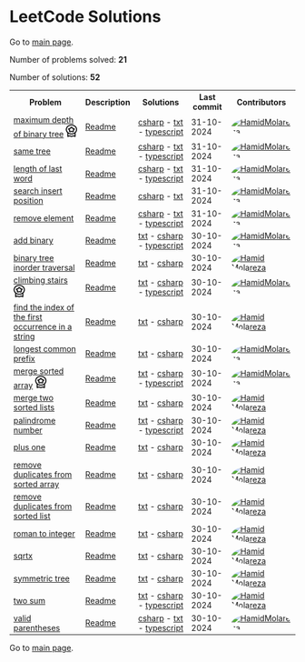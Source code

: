 # LeetCode Solutions

Go to [main page](../README.md).

Number of problems solved: **21**

Number of solutions: **52**

<table>
  <tr>
    <th>Problem</th>
    <th>Description</th>
    <th>Solutions</th>
    <th>Last commit</th>
    <th>Contributors</th>
  </tr>
  <tr>
    <td><a href="https://leetcode.com/problems/maximum-depth-of-binary-tree">maximum depth of binary tree</a> <img src="https://github.com/HamidMolareza/LeetCode/blob/master/docs/Featured.png?raw=true" alt="*" width="20px" height="22px"></td>
    <td><a href="https://github.com/HamidMolareza/LeetCode/tree/master/Solutions/maximum-depth-of-binary-tree/README.md">Readme</a></td>
    <td><a href="https://github.com/HamidMolareza/LeetCode/tree/master/Solutions/maximum-depth-of-binary-tree/csharp">csharp</a> - <a href="https://github.com/HamidMolareza/LeetCode/tree/master/Solutions/maximum-depth-of-binary-tree/txt/README.md">txt</a> - <a href="https://github.com/HamidMolareza/LeetCode/tree/master/Solutions/maximum-depth-of-binary-tree/typescript">typescript</a></td>
    <td>31-10-2024</td>
    <td><div style="display: flex; flex-direction: row; gap: 2px;"><a href="https://github.com/HamidMolareza/" title="3 commits"><img src="https://avatars.githubusercontent.com/u/35568753?v=4" alt="HamidMolareza" style="border-radius:100%" width="32px" height="32px"></a></div></td>
  </tr>
  <tr>
    <td><a href="https://leetcode.com/problems/same-tree">same tree</a></td>
    <td><a href="https://github.com/HamidMolareza/LeetCode/tree/master/Solutions/same-tree/README.md">Readme</a></td>
    <td><a href="https://github.com/HamidMolareza/LeetCode/tree/master/Solutions/same-tree/csharp">csharp</a> - <a href="https://github.com/HamidMolareza/LeetCode/tree/master/Solutions/same-tree/txt/README.md">txt</a> - <a href="https://github.com/HamidMolareza/LeetCode/tree/master/Solutions/same-tree/typescript">typescript</a></td>
    <td>31-10-2024</td>
    <td><div style="display: flex; flex-direction: row; gap: 2px;"><a href="https://github.com/HamidMolareza/" title="3 commits"><img src="https://avatars.githubusercontent.com/u/35568753?v=4" alt="HamidMolareza" style="border-radius:100%" width="32px" height="32px"></a></div></td>
  </tr>
  <tr>
    <td><a href="https://leetcode.com/problems/length-of-last-word">length of last word</a></td>
    <td><a href="https://github.com/HamidMolareza/LeetCode/tree/master/Solutions/length-of-last-word/README.md">Readme</a></td>
    <td><a href="https://github.com/HamidMolareza/LeetCode/tree/master/Solutions/length-of-last-word/csharp">csharp</a> - <a href="https://github.com/HamidMolareza/LeetCode/tree/master/Solutions/length-of-last-word/txt/README.md">txt</a> - <a href="https://github.com/HamidMolareza/LeetCode/tree/master/Solutions/length-of-last-word/typescript">typescript</a></td>
    <td>31-10-2024</td>
    <td><div style="display: flex; flex-direction: row; gap: 2px;"><a href="https://github.com/HamidMolareza/" title="5 commits"><img src="https://avatars.githubusercontent.com/u/35568753?v=4" alt="HamidMolareza" style="border-radius:100%" width="32px" height="32px"></a></div></td>
  </tr>
  <tr>
    <td><a href="https://leetcode.com/problems/search-insert-position">search insert position</a></td>
    <td><a href="https://github.com/HamidMolareza/LeetCode/tree/master/Solutions/search-insert-position/README.md">Readme</a></td>
    <td><a href="https://github.com/HamidMolareza/LeetCode/tree/master/Solutions/search-insert-position/csharp">csharp</a> - <a href="https://github.com/HamidMolareza/LeetCode/tree/master/Solutions/search-insert-position/txt/README.md">txt</a></td>
    <td>31-10-2024</td>
    <td><div style="display: flex; flex-direction: row; gap: 2px;"><a href="https://github.com/HamidMolareza/" title="3 commits"><img src="https://avatars.githubusercontent.com/u/35568753?v=4" alt="HamidMolareza" style="border-radius:100%" width="32px" height="32px"></a></div></td>
  </tr>
  <tr>
    <td><a href="https://leetcode.com/problems/remove-element">remove element</a></td>
    <td><a href="https://github.com/HamidMolareza/LeetCode/tree/master/Solutions/remove-element/README.md">Readme</a></td>
    <td><a href="https://github.com/HamidMolareza/LeetCode/tree/master/Solutions/remove-element/csharp">csharp</a> - <a href="https://github.com/HamidMolareza/LeetCode/tree/master/Solutions/remove-element/txt/README.md">txt</a> - <a href="https://github.com/HamidMolareza/LeetCode/tree/master/Solutions/remove-element/typescript">typescript</a></td>
    <td>31-10-2024</td>
    <td><div style="display: flex; flex-direction: row; gap: 2px;"><a href="https://github.com/HamidMolareza/" title="3 commits"><img src="https://avatars.githubusercontent.com/u/35568753?v=4" alt="HamidMolareza" style="border-radius:100%" width="32px" height="32px"></a></div></td>
  </tr>
  <tr>
    <td><a href="https://leetcode.com/problems/add-binary">add binary</a></td>
    <td><a href="https://github.com/HamidMolareza/LeetCode/tree/master/Solutions/add-binary/README.md">Readme</a></td>
    <td><a href="https://github.com/HamidMolareza/LeetCode/tree/master/Solutions/add-binary/txt/README.md">txt</a> - <a href="https://github.com/HamidMolareza/LeetCode/tree/master/Solutions/add-binary/csharp">csharp</a> - <a href="https://github.com/HamidMolareza/LeetCode/tree/master/Solutions/add-binary/typescript">typescript</a></td>
    <td>30-10-2024</td>
    <td><div style="display: flex; flex-direction: row; gap: 2px;"><a href="https://github.com/HamidMolareza/" title="4 commits"><img src="https://avatars.githubusercontent.com/u/35568753?v=4" alt="HamidMolareza" style="border-radius:100%" width="32px" height="32px"></a></div></td>
  </tr>
  <tr>
    <td><a href="https://leetcode.com/problems/binary-tree-inorder-traversal">binary tree inorder traversal</a></td>
    <td><a href="https://github.com/HamidMolareza/LeetCode/tree/master/Solutions/binary-tree-inorder-traversal/README.md">Readme</a></td>
    <td><a href="https://github.com/HamidMolareza/LeetCode/tree/master/Solutions/binary-tree-inorder-traversal/txt/README.md">txt</a> - <a href="https://github.com/HamidMolareza/LeetCode/tree/master/Solutions/binary-tree-inorder-traversal/csharp">csharp</a></td>
    <td>30-10-2024</td>
    <td><div style="display: flex; flex-direction: row; gap: 2px;"><a href="https://github.com/HamidMolareza/" title="2 commits"><img src="https://avatars.githubusercontent.com/u/35568753?v=4" alt="Hamid Molareza" style="border-radius:100%" width="32px" height="32px"></a></div></td>
  </tr>
  <tr>
    <td><a href="https://leetcode.com/problems/climbing-stairs">climbing stairs</a> <img src="https://github.com/HamidMolareza/LeetCode/blob/master/docs/Featured.png?raw=true" alt="*" width="20px" height="22px"></td>
    <td><a href="https://github.com/HamidMolareza/LeetCode/tree/master/Solutions/climbing-stairs/README.md">Readme</a></td>
    <td><a href="https://github.com/HamidMolareza/LeetCode/tree/master/Solutions/climbing-stairs/txt/README.md">txt</a> - <a href="https://github.com/HamidMolareza/LeetCode/tree/master/Solutions/climbing-stairs/csharp">csharp</a> - <a href="https://github.com/HamidMolareza/LeetCode/tree/master/Solutions/climbing-stairs/typescript">typescript</a></td>
    <td>30-10-2024</td>
    <td><div style="display: flex; flex-direction: row; gap: 2px;"><a href="https://github.com/HamidMolareza/" title="3 commits"><img src="https://avatars.githubusercontent.com/u/35568753?v=4" alt="HamidMolareza" style="border-radius:100%" width="32px" height="32px"></a></div></td>
  </tr>
  <tr>
    <td><a href="https://leetcode.com/problems/find-the-index-of-the-first-occurrence-in-a-string">find the index of the first occurrence in a string</a></td>
    <td><a href="https://github.com/HamidMolareza/LeetCode/tree/master/Solutions/find-the-index-of-the-first-occurrence-in-a-string/README.md">Readme</a></td>
    <td><a href="https://github.com/HamidMolareza/LeetCode/tree/master/Solutions/find-the-index-of-the-first-occurrence-in-a-string/txt/README.md">txt</a> - <a href="https://github.com/HamidMolareza/LeetCode/tree/master/Solutions/find-the-index-of-the-first-occurrence-in-a-string/csharp">csharp</a></td>
    <td>30-10-2024</td>
    <td><div style="display: flex; flex-direction: row; gap: 2px;"><a href="https://github.com/HamidMolareza/" title="2 commits"><img src="https://avatars.githubusercontent.com/u/35568753?v=4" alt="Hamid Molareza" style="border-radius:100%" width="32px" height="32px"></a></div></td>
  </tr>
  <tr>
    <td><a href="https://leetcode.com/problems/longest-common-prefix">longest common prefix</a></td>
    <td><a href="https://github.com/HamidMolareza/LeetCode/tree/master/Solutions/longest-common-prefix/README.md">Readme</a></td>
    <td><a href="https://github.com/HamidMolareza/LeetCode/tree/master/Solutions/longest-common-prefix/txt/README.md">txt</a> - <a href="https://github.com/HamidMolareza/LeetCode/tree/master/Solutions/longest-common-prefix/csharp">csharp</a></td>
    <td>30-10-2024</td>
    <td><div style="display: flex; flex-direction: row; gap: 2px;"><a href="https://github.com/HamidMolareza/" title="3 commits"><img src="https://avatars.githubusercontent.com/u/35568753?v=4" alt="HamidMolareza" style="border-radius:100%" width="32px" height="32px"></a></div></td>
  </tr>
  <tr>
    <td><a href="https://leetcode.com/problems/merge-sorted-array">merge sorted array</a> <img src="https://github.com/HamidMolareza/LeetCode/blob/master/docs/Featured.png?raw=true" alt="*" width="20px" height="22px"></td>
    <td><a href="https://github.com/HamidMolareza/LeetCode/tree/master/Solutions/merge-sorted-array/README.md">Readme</a></td>
    <td><a href="https://github.com/HamidMolareza/LeetCode/tree/master/Solutions/merge-sorted-array/txt/README.md">txt</a> - <a href="https://github.com/HamidMolareza/LeetCode/tree/master/Solutions/merge-sorted-array/csharp">csharp</a> - <a href="https://github.com/HamidMolareza/LeetCode/tree/master/Solutions/merge-sorted-array/typescript">typescript</a></td>
    <td>30-10-2024</td>
    <td><div style="display: flex; flex-direction: row; gap: 2px;"><a href="https://github.com/HamidMolareza/" title="3 commits"><img src="https://avatars.githubusercontent.com/u/35568753?v=4" alt="HamidMolareza" style="border-radius:100%" width="32px" height="32px"></a></div></td>
  </tr>
  <tr>
    <td><a href="https://leetcode.com/problems/merge-two-sorted-lists">merge two sorted lists</a></td>
    <td><a href="https://github.com/HamidMolareza/LeetCode/tree/master/Solutions/merge-two-sorted-lists/README.md">Readme</a></td>
    <td><a href="https://github.com/HamidMolareza/LeetCode/tree/master/Solutions/merge-two-sorted-lists/txt/README.md">txt</a> - <a href="https://github.com/HamidMolareza/LeetCode/tree/master/Solutions/merge-two-sorted-lists/csharp">csharp</a></td>
    <td>30-10-2024</td>
    <td><div style="display: flex; flex-direction: row; gap: 2px;"><a href="https://github.com/HamidMolareza/" title="2 commits"><img src="https://avatars.githubusercontent.com/u/35568753?v=4" alt="Hamid Molareza" style="border-radius:100%" width="32px" height="32px"></a></div></td>
  </tr>
  <tr>
    <td><a href="https://leetcode.com/problems/palindrome-number">palindrome number</a></td>
    <td><a href="https://github.com/HamidMolareza/LeetCode/tree/master/Solutions/palindrome-number/README.md">Readme</a></td>
    <td><a href="https://github.com/HamidMolareza/LeetCode/tree/master/Solutions/palindrome-number/txt/README.md">txt</a> - <a href="https://github.com/HamidMolareza/LeetCode/tree/master/Solutions/palindrome-number/csharp">csharp</a> - <a href="https://github.com/HamidMolareza/LeetCode/tree/master/Solutions/palindrome-number/typescript">typescript</a></td>
    <td>30-10-2024</td>
    <td><div style="display: flex; flex-direction: row; gap: 2px;"><a href="https://github.com/HamidMolareza/" title="8 commits"><img src="https://avatars.githubusercontent.com/u/35568753?v=4" alt="Hamid Molareza" style="border-radius:100%" width="32px" height="32px"></a></div></td>
  </tr>
  <tr>
    <td><a href="https://leetcode.com/problems/plus-one">plus one</a></td>
    <td><a href="https://github.com/HamidMolareza/LeetCode/tree/master/Solutions/plus-one/README.md">Readme</a></td>
    <td><a href="https://github.com/HamidMolareza/LeetCode/tree/master/Solutions/plus-one/txt/README.md">txt</a> - <a href="https://github.com/HamidMolareza/LeetCode/tree/master/Solutions/plus-one/csharp">csharp</a></td>
    <td>30-10-2024</td>
    <td><div style="display: flex; flex-direction: row; gap: 2px;"><a href="https://github.com/HamidMolareza/" title="2 commits"><img src="https://avatars.githubusercontent.com/u/35568753?v=4" alt="Hamid Molareza" style="border-radius:100%" width="32px" height="32px"></a></div></td>
  </tr>
  <tr>
    <td><a href="https://leetcode.com/problems/remove-duplicates-from-sorted-array">remove duplicates from sorted array</a></td>
    <td><a href="https://github.com/HamidMolareza/LeetCode/tree/master/Solutions/remove-duplicates-from-sorted-array/README.md">Readme</a></td>
    <td><a href="https://github.com/HamidMolareza/LeetCode/tree/master/Solutions/remove-duplicates-from-sorted-array/txt/README.md">txt</a> - <a href="https://github.com/HamidMolareza/LeetCode/tree/master/Solutions/remove-duplicates-from-sorted-array/csharp">csharp</a></td>
    <td>30-10-2024</td>
    <td><div style="display: flex; flex-direction: row; gap: 2px;"><a href="https://github.com/HamidMolareza/" title="2 commits"><img src="https://avatars.githubusercontent.com/u/35568753?v=4" alt="Hamid Molareza" style="border-radius:100%" width="32px" height="32px"></a></div></td>
  </tr>
  <tr>
    <td><a href="https://leetcode.com/problems/remove-duplicates-from-sorted-list">remove duplicates from sorted list</a></td>
    <td><a href="https://github.com/HamidMolareza/LeetCode/tree/master/Solutions/remove-duplicates-from-sorted-list/README.md">Readme</a></td>
    <td><a href="https://github.com/HamidMolareza/LeetCode/tree/master/Solutions/remove-duplicates-from-sorted-list/txt/README.md">txt</a> - <a href="https://github.com/HamidMolareza/LeetCode/tree/master/Solutions/remove-duplicates-from-sorted-list/csharp">csharp</a></td>
    <td>30-10-2024</td>
    <td><div style="display: flex; flex-direction: row; gap: 2px;"><a href="https://github.com/HamidMolareza/" title="2 commits"><img src="https://avatars.githubusercontent.com/u/35568753?v=4" alt="Hamid Molareza" style="border-radius:100%" width="32px" height="32px"></a></div></td>
  </tr>
  <tr>
    <td><a href="https://leetcode.com/problems/roman-to-integer">roman to integer</a></td>
    <td><a href="https://github.com/HamidMolareza/LeetCode/tree/master/Solutions/roman-to-integer/README.md">Readme</a></td>
    <td><a href="https://github.com/HamidMolareza/LeetCode/tree/master/Solutions/roman-to-integer/txt/README.md">txt</a> - <a href="https://github.com/HamidMolareza/LeetCode/tree/master/Solutions/roman-to-integer/csharp">csharp</a></td>
    <td>30-10-2024</td>
    <td><div style="display: flex; flex-direction: row; gap: 2px;"><a href="https://github.com/HamidMolareza/" title="4 commits"><img src="https://avatars.githubusercontent.com/u/35568753?v=4" alt="Hamid Molareza" style="border-radius:100%" width="32px" height="32px"></a></div></td>
  </tr>
  <tr>
    <td><a href="https://leetcode.com/problems/sqrtx">sqrtx</a></td>
    <td><a href="https://github.com/HamidMolareza/LeetCode/tree/master/Solutions/sqrtx/README.md">Readme</a></td>
    <td><a href="https://github.com/HamidMolareza/LeetCode/tree/master/Solutions/sqrtx/txt/README.md">txt</a> - <a href="https://github.com/HamidMolareza/LeetCode/tree/master/Solutions/sqrtx/csharp">csharp</a></td>
    <td>30-10-2024</td>
    <td><div style="display: flex; flex-direction: row; gap: 2px;"><a href="https://github.com/HamidMolareza/" title="2 commits"><img src="https://avatars.githubusercontent.com/u/35568753?v=4" alt="Hamid Molareza" style="border-radius:100%" width="32px" height="32px"></a></div></td>
  </tr>
  <tr>
    <td><a href="https://leetcode.com/problems/symmetric-tree">symmetric tree</a></td>
    <td><a href="https://github.com/HamidMolareza/LeetCode/tree/master/Solutions/symmetric-tree/README.md">Readme</a></td>
    <td><a href="https://github.com/HamidMolareza/LeetCode/tree/master/Solutions/symmetric-tree/txt/README.md">txt</a> - <a href="https://github.com/HamidMolareza/LeetCode/tree/master/Solutions/symmetric-tree/csharp">csharp</a></td>
    <td>30-10-2024</td>
    <td><div style="display: flex; flex-direction: row; gap: 2px;"><a href="https://github.com/HamidMolareza/" title="2 commits"><img src="https://avatars.githubusercontent.com/u/35568753?v=4" alt="Hamid Molareza" style="border-radius:100%" width="32px" height="32px"></a></div></td>
  </tr>
  <tr>
    <td><a href="https://leetcode.com/problems/two-sum">two sum</a></td>
    <td><a href="https://github.com/HamidMolareza/LeetCode/tree/master/Solutions/two-sum/README.md">Readme</a></td>
    <td><a href="https://github.com/HamidMolareza/LeetCode/tree/master/Solutions/two-sum/txt/README.md">txt</a> - <a href="https://github.com/HamidMolareza/LeetCode/tree/master/Solutions/two-sum/csharp">csharp</a> - <a href="https://github.com/HamidMolareza/LeetCode/tree/master/Solutions/two-sum/typescript">typescript</a></td>
    <td>30-10-2024</td>
    <td><div style="display: flex; flex-direction: row; gap: 2px;"><a href="https://github.com/HamidMolareza/" title="6 commits"><img src="https://avatars.githubusercontent.com/u/35568753?v=4" alt="Hamid Molareza" style="border-radius:100%" width="32px" height="32px"></a></div></td>
  </tr>
  <tr>
    <td><a href="https://leetcode.com/problems/valid-parentheses">valid parentheses</a></td>
    <td><a href="https://github.com/HamidMolareza/LeetCode/tree/master/Solutions/valid-parentheses/README.md">Readme</a></td>
    <td><a href="https://github.com/HamidMolareza/LeetCode/tree/master/Solutions/valid-parentheses/csharp/program.cs">csharp</a> - <a href="https://github.com/HamidMolareza/LeetCode/tree/master/Solutions/valid-parentheses/txt/README.md">txt</a> - <a href="https://github.com/HamidMolareza/LeetCode/tree/master/Solutions/valid-parentheses/typescript">typescript</a></td>
    <td>30-10-2024</td>
    <td><div style="display: flex; flex-direction: row; gap: 2px;"><a href="https://github.com/HamidMolareza/" title="3 commits"><img src="https://avatars.githubusercontent.com/u/35568753?v=4" alt="HamidMolareza" style="border-radius:100%" width="32px" height="32px"></a></div></td>
  </tr>
</table>


Go to [main page](../README.md).